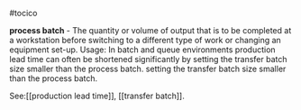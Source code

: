 #tocico

<b>process batch</b> -  The quantity or volume of output that is to be completed at a workstation before switching to a different type of work or changing an equipment set-up. 
Usage: In batch and queue environments production lead time can often be shortened significantly by setting the transfer batch size smaller than the process batch. setting the transfer batch size smaller than the process batch. 



See:[[production lead time]], [[transfer batch]].



